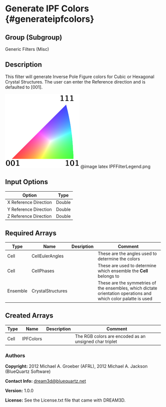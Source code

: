 Generate IPF Colors {#generateipfcolors}
========

## Group (Subgroup) ##
Generic Filters (Misc)

## Description ##
This filter will generate Inverse Pole Figure colors for Cubic or Hexagonal Crystal Structures. The user can enter the Reference direction and is defaulted to [001].

![IPF Color Triangle](IPFFilterLegend.png)
@image latex IPFFilterLegend.png

## Input Options ##

| Option | Type |
|-------|-------|
| X Reference Direction | Double |
| Y Reference Direction | Double |
| Z Reference Direction | Double |


## Required Arrays ##


| Type | Name | Desription | Comment |
|------|------|---------|-------|
| Cell | CellEulerAngles | | These are the angles used to determine the colors |
| Cell | CellPhases | | These are used to determine which ensemble the **Cell** belongs to |
| Ensemble | CrystalStructures | | These are the symmetries of the ensembles, which dictate orientation operations and which color palatte is used |

## Created Arrays ##

| Type | Name | Description | Comment |
|------|------|-------------|---------|
| Cell | IPFColors | | The RGB colors are encoded as an unsigned char triplet  |

### Authors ##
**Copyright:** 2012 Michael A. Groeber (AFRL), 2012 Michael A. Jackson (BlueQuartz Software)

**Contact Info:** dream3d@bluequartz.net

**Version:** 1.0.0

**License:** See the License.txt file that came with DREAM3D.
